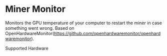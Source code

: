 # Miner Monitor

Monitors the GPU temperature of your computer to restart the miner in case something went wrong.
Based on OpenHardwareMonitor(https://github.com/openhardwaremonitor/openhardwaremonitor).

Supported Hardware

